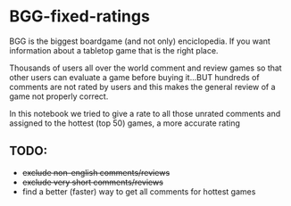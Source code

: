 # BGG-fixed-ratings
BGG is the biggest boardgame (and not only) enciclopedia. If you want information about a tabletop game that is the right place. 

Thousands of users all over the world comment and review games so that other users can evaluate a game before buying it...BUT hundreds of comments are not rated by users and this makes the general review of a game not properly correct. 

In this notebook we tried to give a rate to all those unrated comments and assigned to the hottest (top 50) games, a more accurate rating

## TODO:
 * ~~exclude non-english comments/reviews~~
 * ~~exclude very short comments/reviews~~
 * find a better (faster) way to get all comments for hottest games
